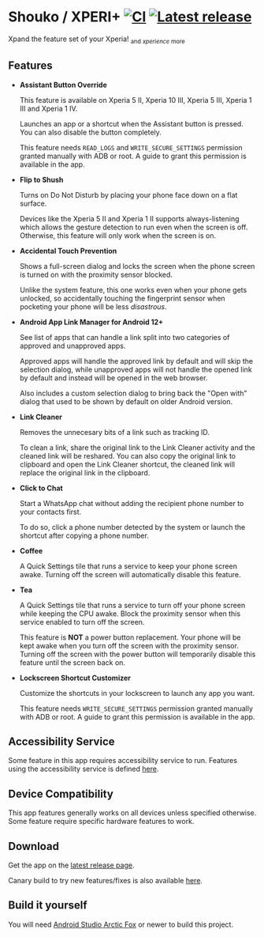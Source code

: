 # Shouko / XPERI+ [![CI](https://github.com/ivaniskandar/shouko/actions/workflows/android-master.yml/badge.svg?branch=master&event=push)](https://github.com/ivaniskandar/shouko/actions/workflows/android-master.yml) [![Latest release](https://img.shields.io/github/v/release/ivaniskandar/shouko?label=download)](https://github.com/ivaniskandar/shouko/releases/latest)

Xpand the feature set of your Xperia! <sub>and *xperience* more</sub>

Features
----------

- **Assistant Button Override**

  This feature is available on Xperia 5 II, Xperia 10 III, Xperia 5 III, Xperia 1 III and Xperia 1 IV.

  Launches an app or a shortcut when the Assistant button is pressed. You can also disable the button completely.

  This feature needs `READ_LOGS` and `WRITE_SECURE_SETTINGS` permission granted manually with ADB or root. A guide to grant this permission is available in the app.

- **Flip to Shush**

  Turns on Do Not Disturb by placing your phone face down on a flat surface.

  Devices like the Xperia 5 II and Xperia 1 II supports always-listening which allows the gesture detection to run even when the screen is off. Otherwise, this feature will only work when the screen is on.

- **Accidental Touch Prevention**

  Shows a full-screen dialog and locks the screen when the phone screen is turned on with the proximity sensor blocked.

  Unlike the system feature, this one works even when your phone gets unlocked, so accidentally touching the fingerprint sensor when pocketing your phone will be less *disastrous*.
  
- **Android App Link Manager for Android 12+**

  See list of apps that can handle a link split into two categories of approved and unapproved apps.
  
  Approved apps will handle the approved link by default and will skip the selection dialog, while unapproved apps will not handle the opened link by default and instead will be opened in the web browser.
  
  Also includes a custom selection dialog to bring back the "Open with" dialog that used to be shown by default on older Android version.
  
- **Link Cleaner**

  Removes the unnecesary bits of a link such as tracking ID.
  
  To clean a link, share the original link to the Link Cleaner activity and the cleaned link will be reshared. You can also copy the original link to clipboard and open the Link Cleaner shortcut, the cleaned link will replace the original link in the clipboard.

- **Click to Chat**

  Start a WhatsApp chat without adding the recipient phone number to your contacts first.

  To do so, click a phone number detected by the system or launch the shortcut after copying a phone number.

- **Coffee**

  A Quick Settings tile that runs a service to keep your phone screen awake. Turning off the screen will automatically disable this feature.

- **Tea**

  A Quick Settings tile that runs a service to turn off your phone screen while keeping the CPU awake. Block the proximity sensor when this service enabled to turn off the screen.

  This feature is **NOT** a power button replacement. Your phone will be kept awake when you turn off the screen with the proximity sensor. Turning off the screen with the power button will temporarily disable this feature until the screen back on.

- **Lockscreen Shortcut Customizer**

  Customize the shortcuts in your lockscreen to launch any app you want.

  This feature needs `WRITE_SECURE_SETTINGS` permission granted manually with ADB or root. A guide to grant this permission is available in the app.

Accessibility Service
----------

Some feature in this app requires accessibility service to run. Features using the accessibility service is defined [here](app/src/main/java/xyz/ivaniskandar/shouko/feature).

Device Compatibility
----------

This app features generally works on all devices unless specified otherwise. Some feature require specific hardware features to work.

Download
----------

Get the app on the [latest release page](https://github.com/ivaniskandar/shouko/releases/latest).

Canary build to try new features/fixes is also available [here](https://github.com/ivaniskandar/shouko/actions/workflows/android-master.yml).

Build it yourself
----------

You will need [Android Studio Arctic Fox](https://developer.android.com/studio) or newer to build this project.
